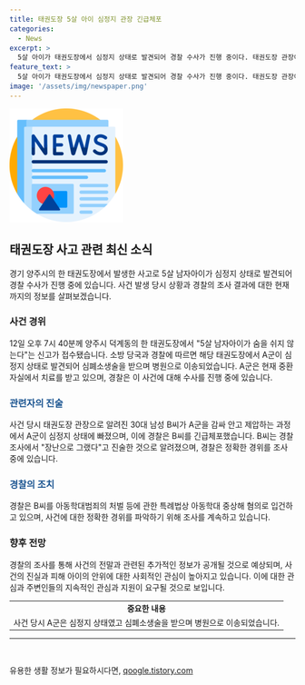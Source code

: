 ```yaml
---
title: 태권도장 5살 아이 심정지 관장 긴급체포
categories:
  - News
excerpt: >
  5살 아이가 태권도장에서 심정지 상태로 발견되어 경찰 수사가 진행 중이다. 태권도장 관장이 아이를 감싸 안고 제압하는 과정에서 심정지에 빠졌으며, 경찰은 관장을 긴급체포했다. 현재 아이는 중환자실에서 치료를 받고 있으며, 관장은 장난으로 그랬다고 진술했다. 경찰은 아동학대 중상해 혐의로 관장을 입건하고 사건을 조사 중이다. 
feature_text: >
  5살 아이가 태권도장에서 심정지 상태로 발견되어 경찰 수사가 진행 중이다. 태권도장 관장이 아이를 감싸 안고 제압하는 과정에서 심정지에 빠졌으며, 경찰은 관장을 긴급체포했다. 현재 아이는 중환자실에서 치료를 받고 있으며, 관장은 장난으로 그랬다고 진술했다. 경찰은 아동학대 중상해 혐의로 관장을 입건하고 사건을 조사 중이다. 
image: '/assets/img/newspaper.png'
---
```


<p><img src="/assets/img/newspaper.png" alt="kimp 속보" /></p>

<h2 data-ke-size="size26">태권도장 사고 관련 최신 소식</h2>

<p data-ke-size="size16">경기 양주시의 한 태권도장에서 발생한 사고로 5살 남자아이가 심정지 상태로 발견되어 경찰 수사가 진행 중에 있습니다. 사건 발생 당시 상황과 경찰의 조사 결과에 대한 현재까지의 정보를 살펴보겠습니다.</p>

<h3>사건 경위</h3>

<p data-ke-size="size16">12일 오후 7시 40분께 양주시 덕계동의 한 태권도장에서 "5살 남자아이가 숨을 쉬지 않는다"는 신고가 접수됐습니다. 소방 당국과 경찰에 따르면 해당 태권도장에서 A군이 심정지 상태로 발견되어 심폐소생술을 받으며 병원으로 이송되었습니다. A군은 현재 중환자실에서 치료를 받고 있으며, 경찰은 이 사건에 대해 수사를 진행 중에 있습니다.</p>

<h3><b><span style="color: #1a5490;">관련자의 진술</span></b></h3>

<p data-ke-size="size16">사건 당시 태권도장 관장으로 알려진 30대 남성 B씨가 A군을 감싸 안고 제압하는 과정에서 A군이 심정지 상태에 빠졌으며, 이에 경찰은 B씨를 긴급체포했습니다. B씨는 경찰 조사에서 "장난으로 그랬다"고 진술한 것으로 알려졌으며, 경찰은 정확한 경위를 조사 중에 있습니다.</p>

<h3><b><span style="color: #1a5490;">경찰의 조치</span></b></h3>

<p data-ke-size="size16">경찰은 B씨를 아동학대범죄의 처벌 등에 관한 특례법상 아동학대 중상해 혐의로 입건하고 있으며, 사건에 대한 정확한 경위를 파악하기 위해 조사를 계속하고 있습니다.</p>

<h3>향후 전망</h3>

<p data-ke-size="size16">경찰의 조사를 통해 사건의 전말과 관련된 추가적인 정보가 공개될 것으로 예상되며, 사건의 진실과 피해 아이의 안위에 대한 사회적인 관심이 높아지고 있습니다. 이에 대한 관심과 주변인들의 지속적인 관심과 지원이 요구될 것으로 보입니다.</p>

<table>
  <tr>
    <td style="text-align: center; height: 17px;"><b>중요한 내용</b></td>
  </tr>
  <tr>
    <td style="text-align: center; height: 17px;">사건 당시 A군은 심정지 상태였고 심폐소생술을 받으며 병원으로 이송되었습니다.</td>
  </tr>
</table>

<hr>

<p data-ke-size="size16">&nbsp;</p>
유용한 생활 정보가 필요하시다면, <a href="https://qoogle.tistory.com" rel="dofollow">qoogle.tistory.com</a>


